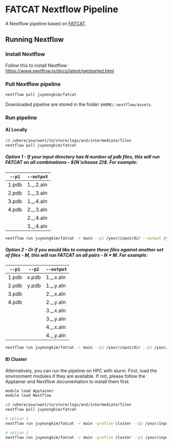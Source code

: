 # FATCAT Nextflow Pipeline

A Nextflow pipeline based on [FATCAT](https://github.com/GodzikLab/FATCAT-dist).

## Running Nextflow

### Install Nextflow

Follow this to install Nextflow: https://www.nextflow.io/docs/latest/getstarted.html

### Pull Nextflow pipeline

```sh
nextflow pull juyeongkim/fatcat
```

Downloaded pipeline are stored in the folder `$HOME/.nextflow/assets`.

### Run pipeline

#### A) Locally

```sh
cd /where/you/want/to/store/logs/and/intermediate/files
nextflow pull juyeongkim/fatcat
```

##### Option 1 - If your input directory has $N$ number of pdb files, this will run FATCAT on all combinations - ${N \choose 2}$. For example:

| `--p1` | `--output` |
| ------ | ---------- |
| 1.pdb  | 1._.2.aln  |
| 2.pdb  | 1._.3.aln  |
| 3.pdb  | 1._.4.aln  |
| 4.pdb  | 2._.3.aln  |
|        | 2._.4.aln  |
|        | 3._.4.aln  |

```sh
nextflow run juyeongkim/fatcat -r main --p1 /your/input/dir --output /your/output/dir
```

##### Option 2 - Or if you would like to compare these files against another set of files - $M$, this will run FATCAT on all pairs - $N \times M$. For example:

| `--p1` | `--p2` | `--output` |
| ------ | ------ | ---------- |
| 1.pdb  | x.pdb  | 1._.x.aln  |
| 2.pdb  | y.pdb  | 1._.y.aln  |
| 3.pdb  |        | 2._.x.aln  |
| 4.pdb  |        | 2._.y.aln  |
|        |        | 3._.x.aln  |
|        |        | 3._.y.aln  |
|        |        | 4._.x.aln  |
|        |        | 4._.y.aln  |

```sh
nextflow run juyeongkim/fatcat -r main --p1 /your/input/dir --p2 /your/other/input/dir --output /your/output/dir
```


#### B) Cluster

Alternatively, you can run the pipeline on HPC with slurm. First, load the environment modules if they are available. If not, please follow the Apptainer and Nextflow documentation to install them first.

```sh
module load Apptainer
module load Nextflow

cd /where/you/want/to/store/logs/and/intermediate/files
nextflow pull juyeongkim/fatcat

# option 1
nextflow run juyeongkim/fatcat -r main -profile cluster --p1 /your/input/dir --output /your/output/dir

# option 2
nextflow run juyeongkim/fatcat -r main -profile cluster --p1 /your/input/dir --p2 /your/other/input/dir --output /your/output/dir
```
